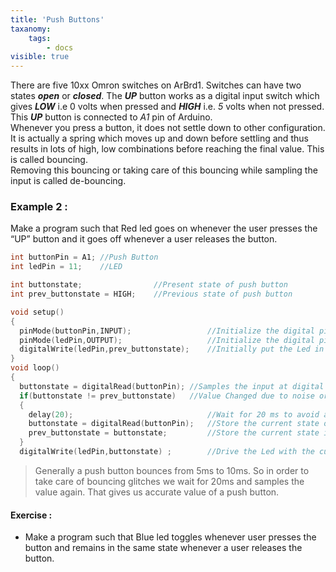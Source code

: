 ```yaml
---
title: 'Push Buttons'
taxanomy:
    tags:
        - docs
visible: true
---
```

There are five 10xx Omron switches on ArBrd1. Switches can have two states **_open_** or **_closed_**. The **_UP_** button works as a digital input switch which gives **_LOW_** i.e 0 volts when pressed and **_HIGH_** i.e. *5* volts when not pressed. This **_UP_** button is connected to _A1_  pin of Arduino.  
Whenever you press a button, it does not settle down to other configuration. It is actually a spring which moves up and down before settling and thus results in lots of high, low combinations before reaching the final value. This is called bouncing.  
Removing this bouncing or taking care of this bouncing while sampling the input is called de-bouncing.  
### Example 2 :
Make a program such that Red led goes on whenever the user presses the “UP” button and it goes off whenever a user releases the button.
```c
int buttonPin = A1; //Push Button 
int ledPin = 11;    //LED 

int buttonstate;                //Present state of push button 
int prev_buttonstate = HIGH;    //Previous state of push button

void setup() 
{
  pinMode(buttonPin,INPUT);                 //Initialize the digital pin 2 as an Input
  pinMode(ledPin,OUTPUT);                   //Initialize the digital pin 13 as an Output 
  digitalWrite(ledPin,prev_buttonstate);    //Initially put the Led in ON state
}
void loop() 
{
  buttonstate = digitalRead(buttonPin); //Samples the input at digital pin 2
  if(buttonstate != prev_buttonstate)   //Value Changed due to noise or pressing of push button
  { 
    delay(20);                              //Wait for 20 ms to avoid any noise or bouncing 
    buttonstate = digitalRead(buttonPin);   //Store the current state of push button  
    prev_buttonstate = buttonstate;         //Store the current state in prev_buttonstate for the next comparison
  }
  digitalWrite(ledPin,buttonstate) ;        //Drive the Led with the current state of push button 
```
>Generally a push button bounces from 5ms to 10ms. So in order to take care of bouncing glitches we wait for 20ms and samples the value again. That gives us accurate value of a push button.
#### Exercise :
+ Make a program such that Blue led toggles whenever user presses the button and remains in the same state whenever a user releases the button. 